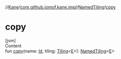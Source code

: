 //[Kane](../../index.md)/[com.github.jomof.kane.impl](../index.md)/[NamedTiling](index.md)/[copy](copy.md)



# copy  
[jvm]  
Content  
fun [copy](copy.md)(name: [Id](../index.md#%5Bcom.github.jomof.kane.impl%2FId%2F%2F%2FPointingToDeclaration%2F%5D%2FClasslikes%2F-2004631606), tiling: [Tiling](../-tiling/index.md)<[E](index.md)>): [NamedTiling](index.md)<[E](index.md)>  



